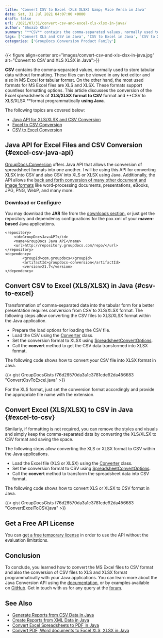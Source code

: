 ```yaml
---
title: 'Convert CSV to Excel (XLS XLSX) &amp; Vice Versa in Java'
date: Sat, 31 Jul 2021 04:07:00 +0000
draft: false
url: /2021/07/31/convert-csv-and-excel-xls-xlsx-in-java/
author: 'Shoaib Khan'
summary: "**CSV** contains the comma-separated values, normally used to store tabular data without formatting. These files can be viewed in any text editor and also in MS Excel for tabular format. On the other hand, the most used formats for MS Excel files are XLS and XLSX. These formats support countless formatting options. This article discusses the conversion of the Excel spreadsheets of **XLS/XLSX format to CSV** format and **CSV to XLS/XLSX **format programmatically **using Java**."
tags: ['Convert XLS and CSV in Java', 'CSV to Excel in Java', 'CSV to XLS in Java', 'CSV to XLSX in Java', 'Excel to CSV in Java', 'XLS to CSV in Java', 'XLSX to CSV in Java']
categories: ['GroupDocs.Conversion Product Family']
---
```




{{< figure align=center src="images/convert-csv-and-xls-xlsx-in-java.jpg" alt="Convert to CSV and XLS XLSX in Java">}}


**CSV** contains the comma-separated values, normally used to store tabular data without formatting. These files can be viewed in any text editor and also in MS Excel for tabular format. On the other hand, the most used formats for MS Excel files are XLS and XLSX. These formats support countless formatting options. This article discusses the conversion of the Excel spreadsheets of **XLS/XLSX format to CSV** format and **CSV to XLS/XLSX **format programmatically **using Java**.

The following topics are covered below:

*   [Java API for XLS/XLSX and CSV Conversion][1]
*   [Excel to CSV Conversion][2]
*   [CSV to Excel Conversion][3]

## Java API for Excel Files and CSV Conversion {#excel-csv-java-api}

[GroupDocs.Conversion][4] offers Java API that allows the conversion of spreadsheet formats into one another. I will be using this API for converting XLSX into CSV and also CSV into XLS or XLSX using Java. Additionally, the API allows the [back and forth conversion of many other document and image formats][5] like word-processing documents, presentations, eBooks, JPG, PNG, WebP, and many more.

### Download or Configure

You may download the **JAR** file from the [downloads section][6], or just get the repository and dependency configurations for the pox.xml of your **maven-based** Java applications.

```
<repository>
	<id>GroupDocsJavaAPI</id>
	<name>GroupDocs Java API</name>
	<url>http://repository.groupdocs.com/repo/</url>
</repository>
<dependency>
        <groupId>com.groupdocs</groupId>
        <artifactId>groupdocs-conversion</artifactId>
        <version>21.7</version> 
</dependency>
```

## Convert CSV to Excel (XLS/XLSX) in Java {#csv-to-excel}

Transformation of comma-separated data into the tabular form for a better presentation requires conversion from CSV to XLS/XLSX format. The following steps allow converting the CSV files to XLS/XLSX format within the Java application.

*   Prepare the load options for loading the CSV file.
*   Load the CSV using the [Converter][7] class.
*   Set the conversion format to XLSX using [SpreadsheetConvertOptions][8].
*   Call the **convert** method to get the CSV data transformed into XLSX format.

The following code shows how to convert your CSV file into XLSX format in Java.

{{< gist GroupDocsGists f76d26570da3a1c3781cde92da456683 "ConvertCsvToExcel.java" >}}

For the XLS format, just set the conversion format accordingly and provide the appropriate file name with the extension.

## Convert Excel (XLS/XLSX) to CSV in Java {#excel-to-csv}

Similarly, if formatting is not required, you can remove the styles and visuals and simply keep the comma-separated data by converting the XLS/XLSX to CSV format and saving the space.

The following steps allow converting the XLS or XLSX format to CSV within the Java applications.

*   Load the Excel file (XLS or XLSX) using the [Converter][9] class.
*   Set the conversion format to CSV using [SpreadsheetConvertOptions][10].
*   Call the **convert** method to transform the spreadsheet data into CSV format.

The following code shows how to convert XLS or XLSX to CSV format in Java.

{{< gist GroupDocsGists f76d26570da3a1c3781cde92da456683 "ConvertExcelToCSV.java" >}}

## Get a Free API License

You can [get a free temporary license][11] in order to use the API without the evaluation limitations.

## Conclusion

To conclude, you learned how to convert the MS Excel files to CSV format and also the conversion of CSV files to XLS and XLSX format programmatically with your Java applications. You can learn more about the Java Conversion API using the [documentation][12], or by examples available on [GitHub][13]. Get in touch with us for any query at the [forum][14].

## See Also

*   [Generate Reports from CSV Data in Java][15]
*   [Create Reports from XML Data in Java][16]
*   [Convert Excel Spreadsheets to PDF in Java][17]
*   [Convert PDF, Word documents to Excel XLS, XLSX in Java][18]







[1]: #excel-csv-java-api
[2]: #excel-to-csv
[3]: #csv-to-excel
[4]: https://products.groupdocs.com/conversion/
[5]: https://docs.groupdocs.com/conversion/java/supported-document-formats/
[6]: https://downloads.groupdocs.com/conversion
[7]: https://apireference.groupdocs.com/conversion/java/com.groupdocs.conversion/Converter
[8]: https://apireference.groupdocs.com/conversion/java/com.groupdocs.conversion.options.convert/SpreadsheetConvertOptions
[9]: https://apireference.groupdocs.com/conversion/java/com.groupdocs.conversion/Converter
[10]: https://apireference.groupdocs.com/conversion/java/com.groupdocs.conversion.options.convert/SpreadsheetConvertOptions
[11]: https://purchase.groupdocs.com/temporary-license
[12]: https://docs.groupdocs.com/conversion
[13]: https://github.com/groupdocs-conversion
[14]: https://forum.groupdocs.com/
[15]: https://blog.groupdocs.com/2021/07/07/generate-reports-from-csv-data-in-java/
[16]: https://blog.groupdocs.com/2021/07/10/generate-reports-from-xml-data-in-java/
[17]: https://blog.groupdocs.com/2021/11/21/convert-excel-spreadsheets-to-pdf-in-java/
[18]: https://blog.groupdocs.com/2021/05/22/convert-documents-to-excel-xls-xlsx-in-java/

